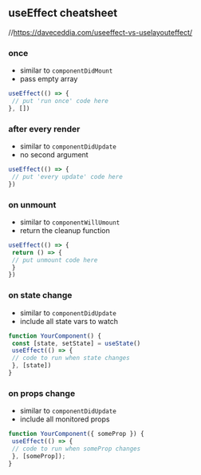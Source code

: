 ## useEffect cheatsheet
//https://daveceddia.com/useeffect-vs-uselayouteffect/


### once
- similar to `componentDidMount`
- pass empty array
```jsx
useEffect(() => {
 // put 'run once' code here
}, [])
```


### after every render
- similar to `componentDidUpdate`
- no second argument
```jsx
useEffect(() => {
 // put 'every update' code here
})
```

### on unmount
- similar to `componentWillUmount`
- return the cleanup function
```jsx
useEffect(() => {
 return () => {
 // put unmount code here
 }
})
```

### on state change
- similar to `componentDidUpdate`
- include all state vars to watch
```jsx
function YourComponent() {
 const [state, setState] = useState()
 useEffect(() => {
 // code to run when state changes
 }, [state])
}
```

### on props change
- similar to `componentDidUpdate`
- include all monitored props
```jsx
function YourComponent({ someProp }) {
 useEffect(() => {
 // code to run when someProp changes
 }, [someProp]);
}
```
